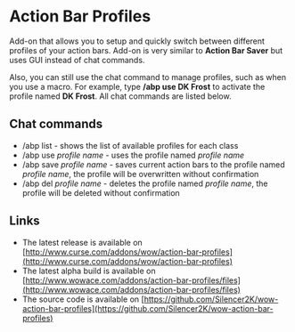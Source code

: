 Action Bar Profiles
===================

Add-on that allows you to setup and quickly switch between different profiles of your action bars. Add-on is very similar to **Action Bar Saver** but uses GUI instead of chat commands.

Also, you can still use the chat command to manage profiles, such as when you use a macro. For example, type **/abp use DK Frost** to activate the profile named **DK Frost**. All chat commands are listed below.

Chat commands
-------------

* /abp list - shows the list of available profiles for each class
* /abp use *profile name* - uses the profile named *profile name*
* /abp save *profile name* - saves current action bars to the profile named *profile name*, the profile will be overwritten without confirmation
* /abp del *profile name* - deletes the profile named *profile name*, the profile will be deleted without confirmation

Links
-----

* The latest release is available on [http://www.curse.com/addons/wow/action-bar-profiles](http://www.curse.com/addons/wow/action-bar-profiles)
* The latest alpha build is available on [http://www.wowace.com/addons/action-bar-profiles/files](http://www.wowace.com/addons/action-bar-profiles/files)
* The source code is available on [https://github.com/Silencer2K/wow-action-bar-profiles](https://github.com/Silencer2K/wow-action-bar-profiles)
